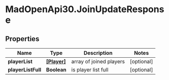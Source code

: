 # MadOpenApi30.JoinUpdateResponse

## Properties

Name | Type | Description | Notes
------------ | ------------- | ------------- | -------------
**playerList** | [**[Player]**](Player.md) | array of joined players | [optional] 
**playerListFull** | **Boolean** | is player list full | [optional] 


